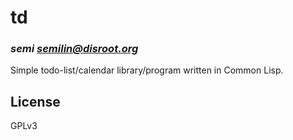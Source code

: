 # td
### _semi <semilin@disroot.org>_

Simple todo-list/calendar library/program written in Common Lisp.

## License

GPLv3

